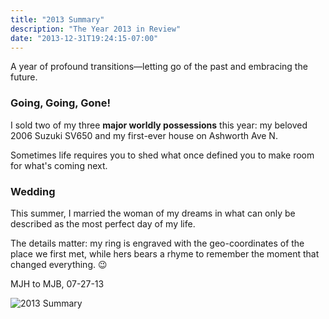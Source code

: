 ```yaml
---
title: "2013 Summary"
description: "The Year 2013 in Review"
date: "2013-12-31T19:24:15-07:00"
---
```


A year of profound transitions—letting go of the past and embracing the future.

### Going, Going, Gone!

I sold two of my three **major worldly possessions** this year: my beloved 2006 Suzuki SV650 and my first-ever house on Ashworth Ave N.

Sometimes life requires you to shed what once defined you to make room for what's coming next.

### Wedding

This summer, I married the woman of my dreams in what can only be described as the most perfect day of my life.

The details matter: my ring is engraved with the geo-coordinates of the place we first met, while hers bears a rhyme to remember the moment that changed everything. 😉

MJH to MJB, 07-27-13

![2013 Summary](/img/2013-summary.jpg)
